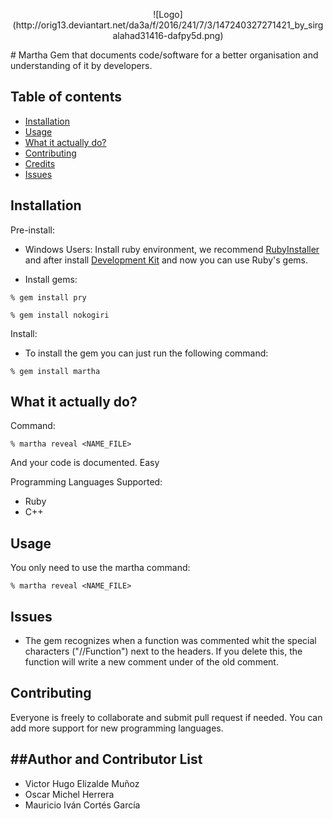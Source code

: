 <p align="center"> ![Logo](http://orig13.deviantart.net/da3a/f/2016/241/7/3/147240327271421_by_sirgalahad31416-dafpy5d.png) </p>
# Martha
Gem that documents code/software for a better organisation and understanding of it by developers.

## Table of contents
- [Installation](#installation)
- [Usage](#usage)
- [What it actually do?](#what-it-actually-do)
- [Contributing](#contributing)
- [Credits](#author-and-contributor-list)
- [Issues](#issues)

## Installation
Pre-install:
- Windows Users: Install ruby environment, we recommend [RubyInstaller](http://rubyinstaller.org/downloads/) and after install [Development Kit](https://github.com/oneclick/rubyinstaller/wiki/Development-Kit) and now you can use Ruby's gems.

- Install gems:
```console
% gem install pry
```
```console
% gem install nokogiri
```
Install:
- To install the gem you can just run the following command:

```console
% gem install martha
```
## What it actually do?
Command:
```console
% martha reveal <NAME_FILE>
```
And your code is documented. Easy

Programming Languages Supported:
- Ruby
- C++

## Usage

You only need to use the martha command:

```console
% martha reveal <NAME_FILE>
```

## Issues
- The gem recognizes when a function was commented whit the special characters ("//Function") next to the headers. If you delete this, the function will write a new comment under of the old comment.

## Contributing
Everyone is freely to collaborate and submit pull request if needed.
You can add more support for new programming languages.

##Author and Contributor List
-------------------
- Victor Hugo Elizalde Muñoz
- Oscar Michel Herrera
- Mauricio Iván Cortés García

